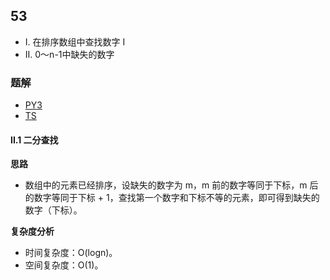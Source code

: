 ## 53
+ I. 在排序数组中查找数字 I
+ II. 0～n-1中缺失的数字

### 题解
+ [PY3](../../py3/lcof/53.py)
+ [TS](../../ts/lcof/53.ts)

#### II.1 二分查找
**思路**
+ 数组中的元素已经排序，设缺失的数字为 m，m 前的数字等同于下标，m 后的数字等同于下标 + 1，查找第一个数字和下标不等的元素，即可得到缺失的数字（下标）。

**复杂度分析**
+ 时间复杂度：O(logn)。
+ 空间复杂度：O(1)。